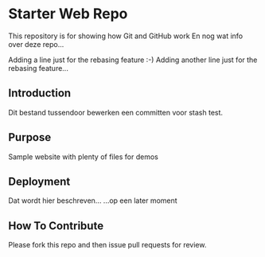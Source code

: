 # Starter Web Repo

This repository is for showing how Git and GitHub work
En nog wat info over deze repo...

Adding a line just for the rebasing feature :-)
Adding another line just for the rebasing feature...

## Introduction
Dit bestand tussendoor bewerken een committen voor stash test.

## Purpose

Sample website with plenty of files for demos

## Deployment
Dat wordt hier beschreven...
...op een later moment

## How To Contribute
Please fork this repo and then issue pull requests for review.

